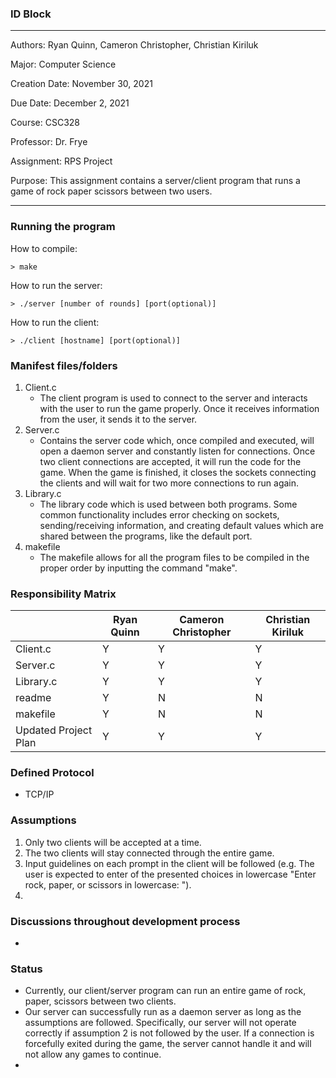 ### ID Block
***
Authors: 		Ryan Quinn, Cameron Christopher, Christian Kiriluk

Major: 			Computer Science

Creation Date:	November 30, 2021

Due Date: 		December 2, 2021

Course: 		CSC328

Professor:		Dr. Frye

Assignment:		RPS Project

Purpose:		This assignment contains a server/client program that runs
				a game of rock paper scissors between two users.
***

### Running the program
How to compile:
```
> make
```

How to run the server: 
```
> ./server [number of rounds] [port(optional)]
```

How to run the client: 
```
> ./client [hostname] [port(optional)]
```

### Manifest files/folders
1. Client.c
    - The client program is used to connect to the server and interacts with the user
      to run the game properly. Once it receives information from the user, it sends
      it to the server.
2. Server.c
    - Contains the server code which, once compiled and executed, will open a daemon
      server and constantly listen for connections. Once two client connections are
      accepted, it will run the code for the game. When the game is finished, it closes
      the sockets connecting the clients and will wait for two more connections to run
      again.
3. Library.c
    - The library code which is used between both programs. Some common functionality
      includes error checking on sockets, sending/receiving information, and creating
      default values which are shared between the programs, like the default port.
4. makefile
    - The makefile allows for all the program files to be compiled in the proper order
      by inputting the command "make".

### Responsibility Matrix
|                       |  Ryan  Quinn  |  Cameron Christopher  | Christian Kiriluk |
| --------------------- | ------------- | --------------------- | ----------------- |
|       Client.c        |       Y       |           Y           |         Y         |
|       Server.c        |       Y       |           Y           |         Y         |
|       Library.c       |       Y       |           Y           |         Y         |
|        readme         |       Y       |           N           |         N         |
|       makefile        |       Y       |           N           |         N         |
| Updated Project Plan  |       Y       |           Y           |         Y         |

### Defined Protocol
- TCP/IP

### Assumptions
  1. Only two clients will be accepted at a time. 
  2. The two clients will stay connected through the entire game.
  3. Input guidelines on each prompt in the client will be followed (e.g. The user is expected to enter 
        of the presented choices in lowercase "Enter rock, paper, or scissors in lowercase: ").
  4. 

### Discussions throughout development process
  - 
  
### Status
  - Currently, our client/server program can run an entire game of rock, paper, scissors between two clients.
  - Our server can successfully run as a daemon server as long as the assumptions are followed. Specifically,
        our server will not operate correctly if assumption 2 is not followed by the user. If a connection is
        forcefully exited during the game, the server cannot handle it and will not allow any games to continue.
  - 
